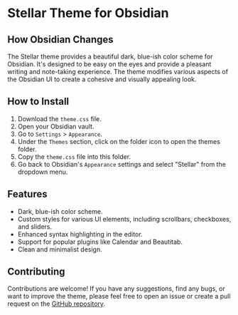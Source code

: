# Stellar Theme for Obsidian

## How Obsidian Changes

The Stellar theme provides a beautiful dark, blue-ish color scheme for Obsidian. It's designed to be easy on the eyes and provide a pleasant writing and note-taking experience. The theme modifies various aspects of the Obsidian UI to create a cohesive and visually appealing look.

## How to Install

1.  Download the `theme.css` file.
2.  Open your Obsidian vault.
3.  Go to `Settings` > `Appearance`.
4.  Under the `Themes` section, click on the folder icon to open the themes folder.
5.  Copy the `theme.css` file into this folder.
6.  Go back to Obsidian's `Appearance` settings and select "Stellar" from the dropdown menu.

## Features

*   Dark, blue-ish color scheme.
*   Custom styles for various UI elements, including scrollbars, checkboxes, and sliders.
*   Enhanced syntax highlighting in the editor.
*   Support for popular plugins like Calendar and Beautitab.
*   Clean and minimalist design.

## Contributing

Contributions are welcome! If you have any suggestions, find any bugs, or want to improve the theme, please feel free to open an issue or create a pull request on the [GitHub repository](https://github.com/your-username/stellar-theme).
